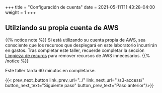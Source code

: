 +++
title = "Configuración de cuenta"
date =  2021-05-11T11:43:28-04:00
weight = 1
+++

## Utilziando su propia cuenta de AWS

{{% notice note %}}
Si está utilizando su cuenta propia de AWS, sea consciente que los recursos que desplegará en este laboratorio incurrirán en gastos. Tras completar este taller, recuerde completar la sección [Limpieza de recuros](../../cleanup/) para remover recursos de AWS innecesarios.
{{% /notice %}}

Este taller tarda 60 minutos en completarse. 

{{< prev_next_button link_prev_url="../" link_next_url="./s3-access/" button_next_text="Siguiente paso" button_prev_text="Paso anterior"/>}}
